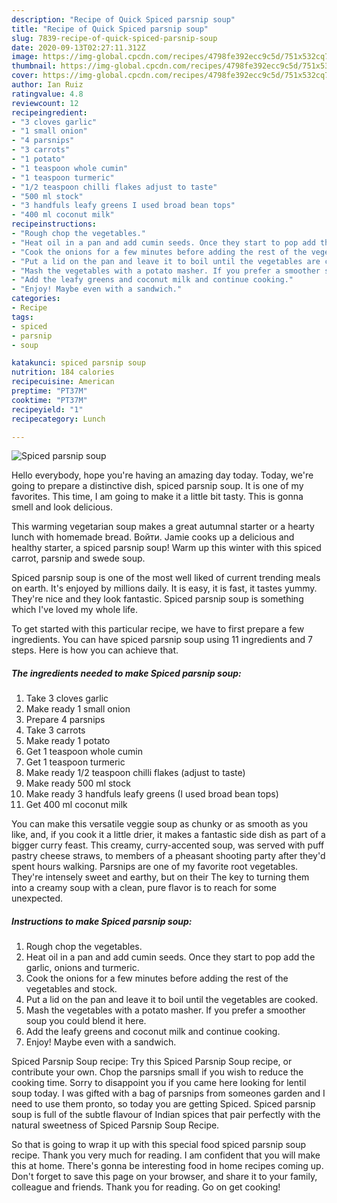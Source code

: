 ```yaml
---
description: "Recipe of Quick Spiced parsnip soup"
title: "Recipe of Quick Spiced parsnip soup"
slug: 7839-recipe-of-quick-spiced-parsnip-soup
date: 2020-09-13T02:27:11.312Z
image: https://img-global.cpcdn.com/recipes/4798fe392ecc9c5d/751x532cq70/spiced-parsnip-soup-recipe-main-photo.jpg
thumbnail: https://img-global.cpcdn.com/recipes/4798fe392ecc9c5d/751x532cq70/spiced-parsnip-soup-recipe-main-photo.jpg
cover: https://img-global.cpcdn.com/recipes/4798fe392ecc9c5d/751x532cq70/spiced-parsnip-soup-recipe-main-photo.jpg
author: Ian Ruiz
ratingvalue: 4.8
reviewcount: 12
recipeingredient:
- "3 cloves garlic"
- "1 small onion"
- "4 parsnips"
- "3 carrots"
- "1 potato"
- "1 teaspoon whole cumin"
- "1 teaspoon turmeric"
- "1/2 teaspoon chilli flakes adjust to taste"
- "500 ml stock"
- "3 handfuls leafy greens I used broad bean tops"
- "400 ml coconut milk"
recipeinstructions:
- "Rough chop the vegetables."
- "Heat oil in a pan and add cumin seeds. Once they start to pop add the garlic, onions and turmeric."
- "Cook the onions for a few minutes before adding the rest of the vegetables and stock."
- "Put a lid on the pan and leave it to boil until the vegetables are cooked."
- "Mash the vegetables with a potato masher. If you prefer a smoother soup you could blend it here."
- "Add the leafy greens and coconut milk and continue cooking."
- "Enjoy! Maybe even with a sandwich."
categories:
- Recipe
tags:
- spiced
- parsnip
- soup

katakunci: spiced parsnip soup 
nutrition: 184 calories
recipecuisine: American
preptime: "PT37M"
cooktime: "PT37M"
recipeyield: "1"
recipecategory: Lunch

---
```



![Spiced parsnip soup](https://img-global.cpcdn.com/recipes/4798fe392ecc9c5d/751x532cq70/spiced-parsnip-soup-recipe-main-photo.jpg)

Hello everybody, hope you're having an amazing day today. Today, we're going to prepare a distinctive dish, spiced parsnip soup. It is one of my favorites. This time, I am going to make it a little bit tasty. This is gonna smell and look delicious.

This warming vegetarian soup makes a great autumnal starter or a hearty lunch with homemade bread. Войти. Jamie cooks up a delicious and healthy starter, a spiced parsnip soup! Warm up this winter with this spiced carrot, parsnip and swede soup.

Spiced parsnip soup is one of the most well liked of current trending meals on earth. It's enjoyed by millions daily. It is easy, it is fast, it tastes yummy. They're nice and they look fantastic. Spiced parsnip soup is something which I've loved my whole life.


To get started with this particular recipe, we have to first prepare a few ingredients. You can have spiced parsnip soup using 11 ingredients and 7 steps. Here is how you can achieve that.

<!--inarticleads1-->

##### The ingredients needed to make Spiced parsnip soup:

1. Take 3 cloves garlic
1. Make ready 1 small onion
1. Prepare 4 parsnips
1. Take 3 carrots
1. Make ready 1 potato
1. Get 1 teaspoon whole cumin
1. Get 1 teaspoon turmeric
1. Make ready 1/2 teaspoon chilli flakes (adjust to taste)
1. Make ready 500 ml stock
1. Make ready 3 handfuls leafy greens (I used broad bean tops)
1. Get 400 ml coconut milk


You can make this versatile veggie soup as chunky or as smooth as you like, and, if you cook it a little drier, it makes a fantastic side dish as part of a bigger curry feast. This creamy, curry-accented soup, was served with puff pastry cheese straws, to members of a pheasant shooting party after they&#39;d spent hours walking. Parsnips are one of my favorite root vegetables. They&#39;re intensely sweet and earthy, but on their The key to turning them into a creamy soup with a clean, pure flavor is to reach for some unexpected. 

<!--inarticleads2-->

##### Instructions to make Spiced parsnip soup:

1. Rough chop the vegetables.
1. Heat oil in a pan and add cumin seeds. Once they start to pop add the garlic, onions and turmeric.
1. Cook the onions for a few minutes before adding the rest of the vegetables and stock.
1. Put a lid on the pan and leave it to boil until the vegetables are cooked.
1. Mash the vegetables with a potato masher. If you prefer a smoother soup you could blend it here.
1. Add the leafy greens and coconut milk and continue cooking.
1. Enjoy! Maybe even with a sandwich.


Spiced Parsnip Soup recipe: Try this Spiced Parsnip Soup recipe, or contribute your own. Chop the parsnips small if you wish to reduce the cooking time. Sorry to disappoint you if you came here looking for lentil soup today. I was gifted with a bag of parsnips from someones garden and I need to use them pronto, so today you are getting Spiced. Spiced parsnip soup is full of the subtle flavour of Indian spices that pair perfectly with the natural sweetness of Spiced Parsnip Soup Recipe. 

So that is going to wrap it up with this special food spiced parsnip soup recipe. Thank you very much for reading. I am confident that you will make this at home. There's gonna be interesting food in home recipes coming up. Don't forget to save this page on your browser, and share it to your family, colleague and friends. Thank you for reading. Go on get cooking!
